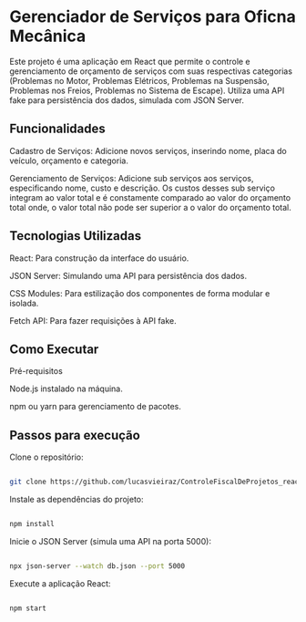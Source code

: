 # Gerenciador de Serviços para Oficna Mecânica

Este projeto é uma aplicação em React que permite o controle e gerenciamento de orçamento de serviços com suas respectivas categorias (Problemas no Motor, Problemas Elétricos, Problemas na Suspensão, Problemas nos Freios,  Problemas no Sistema de Escape). Utiliza uma API fake para persistência dos dados, simulada com JSON Server.

## Funcionalidades

Cadastro de Serviços: Adicione novos serviços, inserindo nome, placa do veículo, orçamento e categoria.

Gerenciamento de Serviços: Adicione sub serviços aos serviços, especificando nome, custo e descrição. Os custos desses sub serviço integram ao valor total e é constamente comparado ao valor do orçamento total onde, o valor total não pode ser superior a o valor do orçamento total.




## Tecnologias Utilizadas

React: Para construção da interface do usuário.

JSON Server: Simulando uma API para persistência dos dados.

CSS Modules: Para estilização dos componentes de forma modular e isolada.

Fetch API: Para fazer requisições à API fake.

## Como Executar

Pré-requisitos

Node.js instalado na máquina.

npm ou yarn para gerenciamento de pacotes.

## Passos para execução

Clone o repositório:

```bash

git clone https://github.com/lucasvieiraz/ControleFiscalDeProjetos_react.git
```

Instale as dependências do projeto:

```bash

npm install
```

Inicie o JSON Server (simula uma API na porta 5000):

```bash

npx json-server --watch db.json --port 5000
```
Execute a aplicação React:

```bash

npm start
```
